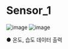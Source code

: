 # Sensor_1

![image](https://github.com/user-attachments/assets/0cdeb073-2c77-46e6-ae93-c3ad547a0d73)
![image](https://github.com/user-attachments/assets/cc40faf6-2a81-44b9-b7cc-67008c4dd86a)

● 온도, 습도 데이터 출력

